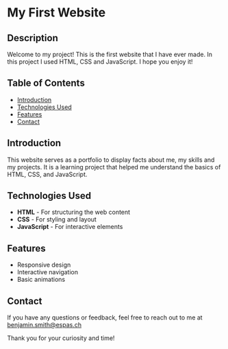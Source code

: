 # My First Website

## Description
Welcome to my project! This is the first website that I have ever made. In this project I used HTML, CSS and JavaScript. I hope you enjoy it!

## Table of Contents
- [Introduction](#introduction)
- [Technologies Used](#technologies-used)
- [Features](#features)
- [Contact](#contact)

## Introduction
This website serves as a portfolio to display facts about me, my skills and my projects. It is a learning project that helped me understand the basics of HTML, CSS, and JavaScript.

## Technologies Used
- **HTML** - For structuring the web content
- **CSS** - For styling and layout
- **JavaScript** - For interactive elements

## Features
- Responsive design
- Interactive navigation
- Basic animations

## Contact
If you have any questions or feedback, feel free to reach out to me at benjamin.smith@espas.ch

Thank you for your curiosity and time!
